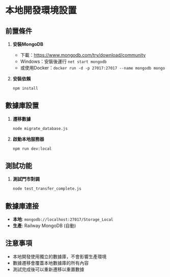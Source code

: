 # 本地開發環境設置

## 前置條件

1. **安裝MongoDB**
   - 下載：https://www.mongodb.com/try/download/community
   - Windows：安裝後運行 `net start mongodb`
   - 或使用Docker：`docker run -d -p 27017:27017 --name mongodb mongo`

2. **安裝依賴**
   ```bash
   npm install
   ```

## 數據庫設置

1. **遷移數據**
   ```bash
   node migrate_database.js
   ```

2. **啟動本地服務器**
   ```bash
   npm run dev:local
   ```

## 測試功能

1. **測試門市對調**
   ```bash
   node test_transfer_complete.js
   ```

## 數據庫連接

- **本地**: `mongodb://localhost:27017/Storage_Local`
- **生產**: Railway MongoDB (自動)

## 注意事項

- 本地開發使用獨立的數據庫，不會影響生產環境
- 數據遷移會覆蓋本地數據庫的所有內容
- 測試完成後可以重新遷移以重置數據

